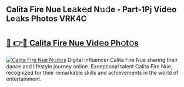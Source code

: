 ## Calita Fire Nue Le𝚊k𝚎d N𝚞𝚍e - Part-1Pj Vid𝚎o Le𝚊ks Photos VRK4C

# <h2><a href="http://fb8wzb.evod.top/?m=Calita+Fire+Nue">🔗 👉🔴 Calita Fire Nue Vid𝚎o Ph𝚘t𝚘s</a></h2>

[![Calita Fire Nue N𝚞d𝚎s](https://i.imgur.com/8V9OHl7.gif)](http://fb8wzb.evod.top/?m=Calita+Fire+Nue)
Digital influencer Calita Fire Nue sharing their dance and lifestyle journey online. Exceptional talent Calita Fire Nue, recognized for their remarkable skills and achievements in the world of entertainment. 
